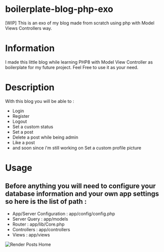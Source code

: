 # boilerplate-blog-php-exo
[WIP] This is an exo of my blog made from scratch using php with Model Views Controllers way.

# Information
I made this little blog while learning PHP8 with Model View Controller as boilerplate for my future project.
Feel Free to use it as your need.

# Description
With this blog you will be able to :
  - Login
  - Register
  - Logout
  - Set a custom status
  - Set a post
  - Delete a post while being admin
  - Like a post
  - and soon since i'm still working on Set a custom profile picture

# Usage
## Before anything you will need to configure your database information and your own app settings so here is the list of path :
  - App/Server Configuration : app/config/config.php
  - Server Query : app/models
  - Router : app/lib/Core.php
  - Controllers : app/controllers
  - Views : app/views





![Render Posts Home](https://media.discordapp.net/attachments/956144683036332073/1000421042059214858/unknown.png?width=1066&height=600)

